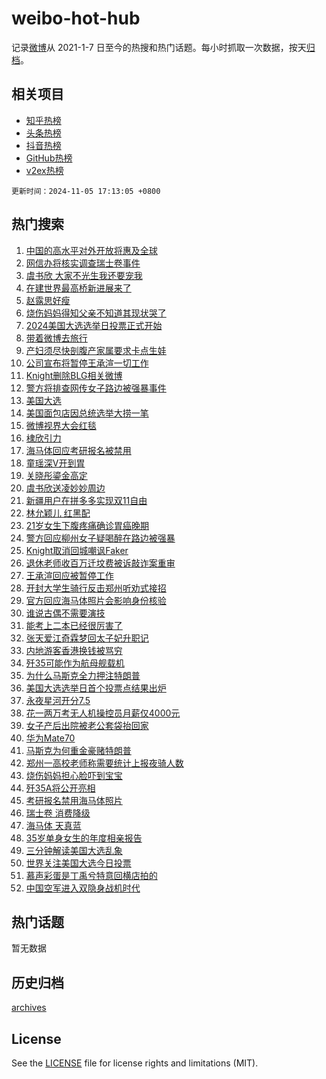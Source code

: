 # weibo-hot-hub

记录[微博](https://www.weibo.com)从 2021-1-7 日至今的热搜和热门话题。每小时抓取一次数据，按天[归档](archives)。

## 相关项目

- [知乎热榜](https://github.com/lonnyzhang423/zhihu-hot-hub)
- [头条热榜](https://github.com/lonnyzhang423/toutiao-hot-hub)
- [抖音热榜](https://github.com/lonnyzhang423/douyin-hot-hub)
- [GitHub热榜](https://github.com/lonnyzhang423/github-hot-hub)
- [v2ex热榜](https://github.com/lonnyzhang423/v2ex-hot-hub)


`更新时间：2024-11-05 17:13:05 +0800`

## 热门搜索

1. [中国的高水平对外开放将惠及全球](https://m.weibo.cn/search?containerid=100103type%3D1%26t%3D10%26q%3D%23%E4%B8%AD%E5%9B%BD%E7%9A%84%E9%AB%98%E6%B0%B4%E5%B9%B3%E5%AF%B9%E5%A4%96%E5%BC%80%E6%94%BE%E5%B0%86%E6%83%A0%E5%8F%8A%E5%85%A8%E7%90%83%23&stream_entry_id=51&isnewpage=1&extparam=seat%3D1%26dgr%3D0%26cate%3D10103%26q%3D%2523%25E4%25B8%25AD%25E5%259B%25BD%25E7%259A%2584%25E9%25AB%2598%25E6%25B0%25B4%25E5%25B9%25B3%25E5%25AF%25B9%25E5%25A4%2596%25E5%25BC%2580%25E6%2594%25BE%25E5%25B0%2586%25E6%2583%25A0%25E5%258F%258A%25E5%2585%25A8%25E7%2590%2583%2523%26filter_type%3Drealtimehot%26stream_entry_id%3D51%26c_type%3D51%26pos%3D0%26display_time%3D1730797984%26pre_seqid%3D17307979845620057656)
1. [网信办将核实调查瑞士卷事件](https://m.weibo.cn/search?containerid=100103type%3D1%26t%3D10%26q%3D%23%E7%BD%91%E4%BF%A1%E5%8A%9E%E5%B0%86%E6%A0%B8%E5%AE%9E%E8%B0%83%E6%9F%A5%E7%91%9E%E5%A3%AB%E5%8D%B7%E4%BA%8B%E4%BB%B6%23&stream_entry_id=31&isnewpage=1&extparam=seat%3D1%26dgr%3D0%26filter_type%3Drealtimehot%26c_type%3D31%26q%3D%2523%25E7%25BD%2591%25E4%25BF%25A1%25E5%258A%259E%25E5%25B0%2586%25E6%25A0%25B8%25E5%25AE%259E%25E8%25B0%2583%25E6%259F%25A5%25E7%2591%259E%25E5%25A3%25AB%25E5%258D%25B7%25E4%25BA%258B%25E4%25BB%25B6%2523%26cate%3D5001%26lcate%3D5001%26band_rank%3D1%26stream_entry_id%3D31%26flag%3D1%26realpos%3D1%26pos%3D0%26display_time%3D1730797984%26pre_seqid%3D17307979845620057656)
1. [虞书欣 大家不光生我还要宠我](https://m.weibo.cn/search?containerid=100103type%3D1%26t%3D10%26q%3D%E8%99%9E%E4%B9%A6%E6%AC%A3+%E5%A4%A7%E5%AE%B6%E4%B8%8D%E5%85%89%E7%94%9F%E6%88%91%E8%BF%98%E8%A6%81%E5%AE%A0%E6%88%91&stream_entry_id=31&isnewpage=1&extparam=seat%3D1%26dgr%3D0%26filter_type%3Drealtimehot%26c_type%3D31%26q%3D%25E8%2599%259E%25E4%25B9%25A6%25E6%25AC%25A3%2520%25E5%25A4%25A7%25E5%25AE%25B6%25E4%25B8%258D%25E5%2585%2589%25E7%2594%259F%25E6%2588%2591%25E8%25BF%2598%25E8%25A6%2581%25E5%25AE%25A0%25E6%2588%2591%26cate%3D5001%26lcate%3D5001%26band_rank%3D2%26stream_entry_id%3D31%26flag%3D1%26realpos%3D2%26pos%3D1%26display_time%3D1730797984%26pre_seqid%3D17307979845620057656)
1. [在建世界最高桥新进展来了](https://m.weibo.cn/search?containerid=100103type%3D1%26t%3D10%26q%3D%23%E5%9C%A8%E5%BB%BA%E4%B8%96%E7%95%8C%E6%9C%80%E9%AB%98%E6%A1%A5%E6%96%B0%E8%BF%9B%E5%B1%95%E6%9D%A5%E4%BA%86%23&stream_entry_id=31&isnewpage=1&extparam=seat%3D1%26dgr%3D0%26filter_type%3Drealtimehot%26c_type%3D31%26q%3D%2523%25E5%259C%25A8%25E5%25BB%25BA%25E4%25B8%2596%25E7%2595%258C%25E6%259C%2580%25E9%25AB%2598%25E6%25A1%25A5%25E6%2596%25B0%25E8%25BF%259B%25E5%25B1%2595%25E6%259D%25A5%25E4%25BA%2586%2523%26cate%3D5001%26lcate%3D5001%26band_rank%3D3%26stream_entry_id%3D31%26flag%3D1%26realpos%3D3%26pos%3D2%26display_time%3D1730797984%26pre_seqid%3D17307979845620057656)
1. [赵露思好瘦](https://m.weibo.cn/search?containerid=100103type%3D1%26t%3D10%26q%3D%E8%B5%B5%E9%9C%B2%E6%80%9D%E5%A5%BD%E7%98%A6&stream_entry_id=31&isnewpage=1&extparam=seat%3D1%26dgr%3D0%26filter_type%3Drealtimehot%26c_type%3D31%26q%3D%25E8%25B5%25B5%25E9%259C%25B2%25E6%2580%259D%25E5%25A5%25BD%25E7%2598%25A6%26cate%3D5001%26lcate%3D5001%26band_rank%3D4%26stream_entry_id%3D31%26flag%3D1%26realpos%3D4%26pos%3D3%26display_time%3D1730797984%26pre_seqid%3D17307979845620057656)
1. [烧伤妈妈得知父亲不知道其现状哭了](https://m.weibo.cn/search?containerid=100103type%3D1%26t%3D10%26q%3D%23%E7%83%A7%E4%BC%A4%E5%A6%88%E5%A6%88%E5%BE%97%E7%9F%A5%E7%88%B6%E4%BA%B2%E4%B8%8D%E7%9F%A5%E9%81%93%E5%85%B6%E7%8E%B0%E7%8A%B6%E5%93%AD%E4%BA%86%23&stream_entry_id=31&isnewpage=1&extparam=seat%3D1%26dgr%3D0%26filter_type%3Drealtimehot%26c_type%3D31%26q%3D%2523%25E7%2583%25A7%25E4%25BC%25A4%25E5%25A6%2588%25E5%25A6%2588%25E5%25BE%2597%25E7%259F%25A5%25E7%2588%25B6%25E4%25BA%25B2%25E4%25B8%258D%25E7%259F%25A5%25E9%2581%2593%25E5%2585%25B6%25E7%258E%25B0%25E7%258A%25B6%25E5%2593%25AD%25E4%25BA%2586%2523%26cate%3D5001%26lcate%3D5001%26band_rank%3D5%26stream_entry_id%3D31%26flag%3D1%26realpos%3D5%26pos%3D4%26display_time%3D1730797984%26pre_seqid%3D17307979845620057656)
1. [2024美国大选选举日投票正式开始](https://m.weibo.cn/search?containerid=100103type%3D1%26t%3D10%26q%3D%232024%E7%BE%8E%E5%9B%BD%E5%A4%A7%E9%80%89%E9%80%89%E4%B8%BE%E6%97%A5%E6%8A%95%E7%A5%A8%E6%AD%A3%E5%BC%8F%E5%BC%80%E5%A7%8B%23&stream_entry_id=31&isnewpage=1&extparam=seat%3D1%26dgr%3D0%26filter_type%3Drealtimehot%26c_type%3D31%26q%3D%25232024%25E7%25BE%258E%25E5%259B%25BD%25E5%25A4%25A7%25E9%2580%2589%25E9%2580%2589%25E4%25B8%25BE%25E6%2597%25A5%25E6%258A%2595%25E7%25A5%25A8%25E6%25AD%25A3%25E5%25BC%258F%25E5%25BC%2580%25E5%25A7%258B%2523%26cate%3D5001%26lcate%3D5001%26band_rank%3D6%26stream_entry_id%3D31%26flag%3D2%26realpos%3D6%26pos%3D5%26display_time%3D1730797984%26pre_seqid%3D17307979845620057656)
1. [带着微博去旅行](https://m.weibo.cn/search?containerid=100103type%3D1%26t%3D10%26q%3D%23%E5%B8%A6%E7%9D%80%E5%BE%AE%E5%8D%9A%E5%8E%BB%E6%97%85%E8%A1%8C%23&stream_entry_id=31&isnewpage=1&extparam=seat%3D1%26is_ad_pos%3D1%26adid%3D263038%26filter_type%3Drealtimehot%26c_type%3D31%26q%3D%2523%25E5%25B8%25A6%25E7%259D%2580%25E5%25BE%25AE%25E5%258D%259A%25E5%258E%25BB%25E6%2597%2585%25E8%25A1%258C%2523%26cate%3D5001%26lcate%3D5001%26topic_ad%3D1%26stream_entry_id%3D31%26band_rank%3D7%26dgr%3D0%26pos%3D6%26display_time%3D1730797984%26pre_seqid%3D17307979845620057656)
1. [产妇须尽快剖腹产家属要求卡点生娃](https://m.weibo.cn/search?containerid=100103type%3D1%26t%3D10%26q%3D%23%E4%BA%A7%E5%A6%87%E9%A1%BB%E5%B0%BD%E5%BF%AB%E5%89%96%E8%85%B9%E4%BA%A7%E5%AE%B6%E5%B1%9E%E8%A6%81%E6%B1%82%E5%8D%A1%E7%82%B9%E7%94%9F%E5%A8%83%23&stream_entry_id=31&isnewpage=1&extparam=seat%3D1%26dgr%3D0%26filter_type%3Drealtimehot%26c_type%3D31%26q%3D%2523%25E4%25BA%25A7%25E5%25A6%2587%25E9%25A1%25BB%25E5%25B0%25BD%25E5%25BF%25AB%25E5%2589%2596%25E8%2585%25B9%25E4%25BA%25A7%25E5%25AE%25B6%25E5%25B1%259E%25E8%25A6%2581%25E6%25B1%2582%25E5%258D%25A1%25E7%2582%25B9%25E7%2594%259F%25E5%25A8%2583%2523%26cate%3D5001%26lcate%3D5001%26band_rank%3D7%26stream_entry_id%3D31%26flag%3D1%26realpos%3D7%26pos%3D7%26display_time%3D1730797984%26pre_seqid%3D17307979845620057656)
1. [公司宣布将暂停王承渲一切工作](https://m.weibo.cn/search?containerid=100103type%3D1%26t%3D10%26q%3D%23%E5%85%AC%E5%8F%B8%E5%AE%A3%E5%B8%83%E5%B0%86%E6%9A%82%E5%81%9C%E7%8E%8B%E6%89%BF%E6%B8%B2%E4%B8%80%E5%88%87%E5%B7%A5%E4%BD%9C%23&stream_entry_id=31&isnewpage=1&extparam=seat%3D1%26dgr%3D0%26filter_type%3Drealtimehot%26c_type%3D31%26q%3D%2523%25E5%2585%25AC%25E5%258F%25B8%25E5%25AE%25A3%25E5%25B8%2583%25E5%25B0%2586%25E6%259A%2582%25E5%2581%259C%25E7%258E%258B%25E6%2589%25BF%25E6%25B8%25B2%25E4%25B8%2580%25E5%2588%2587%25E5%25B7%25A5%25E4%25BD%259C%2523%26cate%3D5001%26lcate%3D5001%26band_rank%3D8%26stream_entry_id%3D31%26flag%3D2%26realpos%3D8%26pos%3D8%26display_time%3D1730797984%26pre_seqid%3D17307979845620057656)
1. [Knight删除BLG相关微博](https://m.weibo.cn/search?containerid=100103type%3D1%26t%3D10%26q%3D%23Knight%E5%88%A0%E9%99%A4BLG%E7%9B%B8%E5%85%B3%E5%BE%AE%E5%8D%9A%23&stream_entry_id=31&isnewpage=1&extparam=seat%3D1%26dgr%3D0%26filter_type%3Drealtimehot%26c_type%3D31%26q%3D%2523Knight%25E5%2588%25A0%25E9%2599%25A4BLG%25E7%259B%25B8%25E5%2585%25B3%25E5%25BE%25AE%25E5%258D%259A%2523%26cate%3D5001%26lcate%3D5001%26band_rank%3D9%26stream_entry_id%3D31%26flag%3D1%26realpos%3D9%26pos%3D9%26display_time%3D1730797984%26pre_seqid%3D17307979845620057656)
1. [警方将排查网传女子路边被强暴事件](https://m.weibo.cn/search?containerid=100103type%3D1%26t%3D10%26q%3D%23%E8%AD%A6%E6%96%B9%E5%B0%86%E6%8E%92%E6%9F%A5%E7%BD%91%E4%BC%A0%E5%A5%B3%E5%AD%90%E8%B7%AF%E8%BE%B9%E8%A2%AB%E5%BC%BA%E6%9A%B4%E4%BA%8B%E4%BB%B6%23&stream_entry_id=31&isnewpage=1&extparam=seat%3D1%26dgr%3D0%26filter_type%3Drealtimehot%26c_type%3D31%26q%3D%2523%25E8%25AD%25A6%25E6%2596%25B9%25E5%25B0%2586%25E6%258E%2592%25E6%259F%25A5%25E7%25BD%2591%25E4%25BC%25A0%25E5%25A5%25B3%25E5%25AD%2590%25E8%25B7%25AF%25E8%25BE%25B9%25E8%25A2%25AB%25E5%25BC%25BA%25E6%259A%25B4%25E4%25BA%258B%25E4%25BB%25B6%2523%26cate%3D5001%26lcate%3D5001%26band_rank%3D10%26stream_entry_id%3D31%26flag%3D1%26realpos%3D10%26pos%3D10%26display_time%3D1730797984%26pre_seqid%3D17307979845620057656)
1. [美国大选](https://m.weibo.cn/search?containerid=100103type%3D1%26t%3D10%26q%3D%E7%BE%8E%E5%9B%BD%E5%A4%A7%E9%80%89&stream_entry_id=31&isnewpage=1&extparam=seat%3D1%26dgr%3D0%26filter_type%3Drealtimehot%26c_type%3D31%26q%3D%25E7%25BE%258E%25E5%259B%25BD%25E5%25A4%25A7%25E9%2580%2589%26cate%3D5001%26lcate%3D5001%26band_rank%3D11%26stream_entry_id%3D31%26flag%3D1%26realpos%3D11%26pos%3D11%26display_time%3D1730797984%26pre_seqid%3D17307979845620057656)
1. [美国面包店因总统选举大捞一笔](https://m.weibo.cn/search?containerid=100103type%3D1%26t%3D10%26q%3D%23%E7%BE%8E%E5%9B%BD%E9%9D%A2%E5%8C%85%E5%BA%97%E5%9B%A0%E6%80%BB%E7%BB%9F%E9%80%89%E4%B8%BE%E5%A4%A7%E6%8D%9E%E4%B8%80%E7%AC%94%23&stream_entry_id=31&isnewpage=1&extparam=seat%3D1%26dgr%3D0%26filter_type%3Drealtimehot%26c_type%3D31%26q%3D%2523%25E7%25BE%258E%25E5%259B%25BD%25E9%259D%25A2%25E5%258C%2585%25E5%25BA%2597%25E5%259B%25A0%25E6%2580%25BB%25E7%25BB%259F%25E9%2580%2589%25E4%25B8%25BE%25E5%25A4%25A7%25E6%258D%259E%25E4%25B8%2580%25E7%25AC%2594%2523%26cate%3D5001%26lcate%3D5001%26band_rank%3D12%26stream_entry_id%3D31%26flag%3D0%26realpos%3D12%26pos%3D12%26display_time%3D1730797984%26pre_seqid%3D17307979845620057656)
1. [微博视界大会红毯](https://m.weibo.cn/search?containerid=100103type%3D1%26t%3D10%26q%3D%E5%BE%AE%E5%8D%9A%E8%A7%86%E7%95%8C%E5%A4%A7%E4%BC%9A%E7%BA%A2%E6%AF%AF&stream_entry_id=31&isnewpage=1&extparam=seat%3D1%26dgr%3D0%26filter_type%3Drealtimehot%26c_type%3D31%26q%3D%25E5%25BE%25AE%25E5%258D%259A%25E8%25A7%2586%25E7%2595%258C%25E5%25A4%25A7%25E4%25BC%259A%25E7%25BA%25A2%25E6%25AF%25AF%26cate%3D5001%26lcate%3D5001%26band_rank%3D13%26stream_entry_id%3D31%26flag%3D0%26realpos%3D13%26pos%3D13%26display_time%3D1730797984%26pre_seqid%3D17307979845620057656)
1. [棣欣引力](https://m.weibo.cn/search?containerid=100103type%3D1%26t%3D10%26q%3D%E6%A3%A3%E6%AC%A3%E5%BC%95%E5%8A%9B&stream_entry_id=31&isnewpage=1&extparam=seat%3D1%26dgr%3D0%26filter_type%3Drealtimehot%26c_type%3D31%26q%3D%25E6%25A3%25A3%25E6%25AC%25A3%25E5%25BC%2595%25E5%258A%259B%26cate%3D5001%26lcate%3D5001%26band_rank%3D14%26stream_entry_id%3D31%26flag%3D1%26realpos%3D14%26pos%3D14%26display_time%3D1730797984%26pre_seqid%3D17307979845620057656)
1. [海马体回应考研报名被禁用](https://m.weibo.cn/search?containerid=100103type%3D1%26t%3D10%26q%3D%23%E6%B5%B7%E9%A9%AC%E4%BD%93%E5%9B%9E%E5%BA%94%E8%80%83%E7%A0%94%E6%8A%A5%E5%90%8D%E8%A2%AB%E7%A6%81%E7%94%A8%23&stream_entry_id=31&isnewpage=1&extparam=seat%3D1%26dgr%3D0%26filter_type%3Drealtimehot%26c_type%3D31%26q%3D%2523%25E6%25B5%25B7%25E9%25A9%25AC%25E4%25BD%2593%25E5%259B%259E%25E5%25BA%2594%25E8%2580%2583%25E7%25A0%2594%25E6%258A%25A5%25E5%2590%258D%25E8%25A2%25AB%25E7%25A6%2581%25E7%2594%25A8%2523%26cate%3D5001%26lcate%3D5001%26band_rank%3D15%26stream_entry_id%3D31%26flag%3D0%26realpos%3D15%26pos%3D15%26display_time%3D1730797984%26pre_seqid%3D17307979845620057656)
1. [童瑶深V开到胃](https://m.weibo.cn/search?containerid=100103type%3D1%26t%3D10%26q%3D%E7%AB%A5%E7%91%B6%E6%B7%B1V%E5%BC%80%E5%88%B0%E8%83%83&stream_entry_id=31&isnewpage=1&extparam=seat%3D1%26dgr%3D0%26filter_type%3Drealtimehot%26c_type%3D31%26q%3D%25E7%25AB%25A5%25E7%2591%25B6%25E6%25B7%25B1V%25E5%25BC%2580%25E5%2588%25B0%25E8%2583%2583%26cate%3D5001%26lcate%3D5001%26band_rank%3D16%26stream_entry_id%3D31%26flag%3D1%26realpos%3D16%26pos%3D16%26display_time%3D1730797984%26pre_seqid%3D17307979845620057656)
1. [关晓彤鎏金高定](https://m.weibo.cn/search?containerid=100103type%3D1%26t%3D10%26q%3D%E5%85%B3%E6%99%93%E5%BD%A4%E9%8E%8F%E9%87%91%E9%AB%98%E5%AE%9A&stream_entry_id=31&isnewpage=1&extparam=seat%3D1%26dgr%3D0%26filter_type%3Drealtimehot%26c_type%3D31%26q%3D%25E5%2585%25B3%25E6%2599%2593%25E5%25BD%25A4%25E9%258E%258F%25E9%2587%2591%25E9%25AB%2598%25E5%25AE%259A%26cate%3D5001%26lcate%3D5001%26band_rank%3D17%26stream_entry_id%3D31%26flag%3D1%26realpos%3D17%26pos%3D17%26display_time%3D1730797984%26pre_seqid%3D17307979845620057656)
1. [虞书欣送凌妙妙周边](https://m.weibo.cn/search?containerid=100103type%3D1%26t%3D10%26q%3D%23%E8%99%9E%E4%B9%A6%E6%AC%A3%E9%80%81%E5%87%8C%E5%A6%99%E5%A6%99%E5%91%A8%E8%BE%B9%23&stream_entry_id=31&isnewpage=1&extparam=seat%3D1%26dgr%3D0%26filter_type%3Drealtimehot%26c_type%3D31%26q%3D%2523%25E8%2599%259E%25E4%25B9%25A6%25E6%25AC%25A3%25E9%2580%2581%25E5%2587%258C%25E5%25A6%2599%25E5%25A6%2599%25E5%2591%25A8%25E8%25BE%25B9%2523%26cate%3D5001%26lcate%3D5001%26band_rank%3D18%26stream_entry_id%3D31%26flag%3D1%26realpos%3D18%26pos%3D18%26display_time%3D1730797984%26pre_seqid%3D17307979845620057656)
1. [新疆用户在拼多多实现双11自由](https://m.weibo.cn/search?containerid=100103type%3D1%26t%3D10%26q%3D%23%E6%96%B0%E7%96%86%E7%94%A8%E6%88%B7%E5%9C%A8%E6%8B%BC%E5%A4%9A%E5%A4%9A%E5%AE%9E%E7%8E%B0%E5%8F%8C11%E8%87%AA%E7%94%B1%23&stream_entry_id=31&isnewpage=1&extparam=seat%3D1%26dgr%3D0%26adid%3D262549%26filter_type%3Drealtimehot%26realpos%3D19%26q%3D%2523%25E6%2596%25B0%25E7%2596%2586%25E7%2594%25A8%25E6%2588%25B7%25E5%259C%25A8%25E6%258B%25BC%25E5%25A4%259A%25E5%25A4%259A%25E5%25AE%259E%25E7%258E%25B0%25E5%258F%258C11%25E8%2587%25AA%25E7%2594%25B1%2523%26cate%3D5001%26lcate%3D5001%26band_rank%3D19%26stream_entry_id%3D31%26flag%3D0%26c_type%3D31%26pos%3D19%26display_time%3D1730797984%26pre_seqid%3D17307979845620057656)
1. [林允颖儿 红黑配](https://m.weibo.cn/search?containerid=100103type%3D1%26t%3D10%26q%3D%E6%9E%97%E5%85%81%E9%A2%96%E5%84%BF+%E7%BA%A2%E9%BB%91%E9%85%8D&stream_entry_id=31&isnewpage=1&extparam=seat%3D1%26dgr%3D0%26filter_type%3Drealtimehot%26c_type%3D31%26q%3D%25E6%259E%2597%25E5%2585%2581%25E9%25A2%2596%25E5%2584%25BF%2520%25E7%25BA%25A2%25E9%25BB%2591%25E9%2585%258D%26cate%3D5001%26lcate%3D5001%26band_rank%3D20%26stream_entry_id%3D31%26flag%3D1%26realpos%3D20%26pos%3D20%26display_time%3D1730797984%26pre_seqid%3D17307979845620057656)
1. [21岁女生下腹疼痛确诊胃癌晚期](https://m.weibo.cn/search?containerid=100103type%3D1%26t%3D10%26q%3D%2321%E5%B2%81%E5%A5%B3%E7%94%9F%E4%B8%8B%E8%85%B9%E7%96%BC%E7%97%9B%E7%A1%AE%E8%AF%8A%E8%83%83%E7%99%8C%E6%99%9A%E6%9C%9F%23&stream_entry_id=31&isnewpage=1&extparam=seat%3D1%26dgr%3D0%26filter_type%3Drealtimehot%26c_type%3D31%26q%3D%252321%25E5%25B2%2581%25E5%25A5%25B3%25E7%2594%259F%25E4%25B8%258B%25E8%2585%25B9%25E7%2596%25BC%25E7%2597%259B%25E7%25A1%25AE%25E8%25AF%258A%25E8%2583%2583%25E7%2599%258C%25E6%2599%259A%25E6%259C%259F%2523%26cate%3D5001%26lcate%3D5001%26band_rank%3D21%26stream_entry_id%3D31%26flag%3D1%26realpos%3D21%26pos%3D21%26display_time%3D1730797984%26pre_seqid%3D17307979845620057656)
1. [警方回应柳州女子疑喝醉在路边被强暴](https://m.weibo.cn/search?containerid=100103type%3D1%26t%3D10%26q%3D%23%E8%AD%A6%E6%96%B9%E5%9B%9E%E5%BA%94%E6%9F%B3%E5%B7%9E%E5%A5%B3%E5%AD%90%E7%96%91%E5%96%9D%E9%86%89%E5%9C%A8%E8%B7%AF%E8%BE%B9%E8%A2%AB%E5%BC%BA%E6%9A%B4%23&stream_entry_id=31&isnewpage=1&extparam=seat%3D1%26dgr%3D0%26filter_type%3Drealtimehot%26c_type%3D31%26q%3D%2523%25E8%25AD%25A6%25E6%2596%25B9%25E5%259B%259E%25E5%25BA%2594%25E6%259F%25B3%25E5%25B7%259E%25E5%25A5%25B3%25E5%25AD%2590%25E7%2596%2591%25E5%2596%259D%25E9%2586%2589%25E5%259C%25A8%25E8%25B7%25AF%25E8%25BE%25B9%25E8%25A2%25AB%25E5%25BC%25BA%25E6%259A%25B4%2523%26cate%3D5001%26lcate%3D5001%26band_rank%3D22%26stream_entry_id%3D31%26flag%3D0%26realpos%3D22%26pos%3D22%26display_time%3D1730797984%26pre_seqid%3D17307979845620057656)
1. [Knight取消回城嘲讽Faker](https://m.weibo.cn/search?containerid=100103type%3D1%26t%3D10%26q%3D%23Knight%E5%8F%96%E6%B6%88%E5%9B%9E%E5%9F%8E%E5%98%B2%E8%AE%BDFaker%23&stream_entry_id=31&isnewpage=1&extparam=seat%3D1%26dgr%3D0%26filter_type%3Drealtimehot%26c_type%3D31%26q%3D%2523Knight%25E5%258F%2596%25E6%25B6%2588%25E5%259B%259E%25E5%259F%258E%25E5%2598%25B2%25E8%25AE%25BDFaker%2523%26cate%3D5001%26lcate%3D5001%26band_rank%3D23%26stream_entry_id%3D31%26flag%3D1%26realpos%3D23%26pos%3D23%26display_time%3D1730797984%26pre_seqid%3D17307979845620057656)
1. [退休老师收百万迁坟费被诉敲诈案重审](https://m.weibo.cn/search?containerid=100103type%3D1%26t%3D10%26q%3D%23%E9%80%80%E4%BC%91%E8%80%81%E5%B8%88%E6%94%B6%E7%99%BE%E4%B8%87%E8%BF%81%E5%9D%9F%E8%B4%B9%E8%A2%AB%E8%AF%89%E6%95%B2%E8%AF%88%E6%A1%88%E9%87%8D%E5%AE%A1%23&stream_entry_id=31&isnewpage=1&extparam=seat%3D1%26dgr%3D0%26filter_type%3Drealtimehot%26c_type%3D31%26q%3D%2523%25E9%2580%2580%25E4%25BC%2591%25E8%2580%2581%25E5%25B8%2588%25E6%2594%25B6%25E7%2599%25BE%25E4%25B8%2587%25E8%25BF%2581%25E5%259D%259F%25E8%25B4%25B9%25E8%25A2%25AB%25E8%25AF%2589%25E6%2595%25B2%25E8%25AF%2588%25E6%25A1%2588%25E9%2587%258D%25E5%25AE%25A1%2523%26cate%3D5001%26lcate%3D5001%26band_rank%3D24%26stream_entry_id%3D31%26flag%3D1%26realpos%3D24%26pos%3D24%26display_time%3D1730797984%26pre_seqid%3D17307979845620057656)
1. [王承渲回应被暂停工作](https://m.weibo.cn/search?containerid=100103type%3D1%26t%3D10%26q%3D%23%E7%8E%8B%E6%89%BF%E6%B8%B2%E5%9B%9E%E5%BA%94%E8%A2%AB%E6%9A%82%E5%81%9C%E5%B7%A5%E4%BD%9C%23&stream_entry_id=31&isnewpage=1&extparam=seat%3D1%26dgr%3D0%26filter_type%3Drealtimehot%26c_type%3D31%26q%3D%2523%25E7%258E%258B%25E6%2589%25BF%25E6%25B8%25B2%25E5%259B%259E%25E5%25BA%2594%25E8%25A2%25AB%25E6%259A%2582%25E5%2581%259C%25E5%25B7%25A5%25E4%25BD%259C%2523%26cate%3D5001%26lcate%3D5001%26band_rank%3D25%26stream_entry_id%3D31%26flag%3D1%26realpos%3D25%26pos%3D25%26display_time%3D1730797984%26pre_seqid%3D17307979845620057656)
1. [开封大学生骑行反击郑州听劝式接招](https://m.weibo.cn/search?containerid=100103type%3D1%26t%3D10%26q%3D%23%E5%BC%80%E5%B0%81%E5%A4%A7%E5%AD%A6%E7%94%9F%E9%AA%91%E8%A1%8C%E5%8F%8D%E5%87%BB%E9%83%91%E5%B7%9E%E5%90%AC%E5%8A%9D%E5%BC%8F%E6%8E%A5%E6%8B%9B%23&stream_entry_id=31&isnewpage=1&extparam=seat%3D1%26dgr%3D0%26filter_type%3Drealtimehot%26c_type%3D31%26q%3D%2523%25E5%25BC%2580%25E5%25B0%2581%25E5%25A4%25A7%25E5%25AD%25A6%25E7%2594%259F%25E9%25AA%2591%25E8%25A1%258C%25E5%258F%258D%25E5%2587%25BB%25E9%2583%2591%25E5%25B7%259E%25E5%2590%25AC%25E5%258A%259D%25E5%25BC%258F%25E6%258E%25A5%25E6%258B%259B%2523%26cate%3D5001%26lcate%3D5001%26band_rank%3D26%26stream_entry_id%3D31%26flag%3D1%26realpos%3D26%26pos%3D26%26display_time%3D1730797984%26pre_seqid%3D17307979845620057656)
1. [官方回应海马体照片会影响身份核验](https://m.weibo.cn/search?containerid=100103type%3D1%26t%3D10%26q%3D%23%E5%AE%98%E6%96%B9%E5%9B%9E%E5%BA%94%E6%B5%B7%E9%A9%AC%E4%BD%93%E7%85%A7%E7%89%87%E4%BC%9A%E5%BD%B1%E5%93%8D%E8%BA%AB%E4%BB%BD%E6%A0%B8%E9%AA%8C%23&stream_entry_id=31&isnewpage=1&extparam=seat%3D1%26dgr%3D0%26filter_type%3Drealtimehot%26c_type%3D31%26q%3D%2523%25E5%25AE%2598%25E6%2596%25B9%25E5%259B%259E%25E5%25BA%2594%25E6%25B5%25B7%25E9%25A9%25AC%25E4%25BD%2593%25E7%2585%25A7%25E7%2589%2587%25E4%25BC%259A%25E5%25BD%25B1%25E5%2593%258D%25E8%25BA%25AB%25E4%25BB%25BD%25E6%25A0%25B8%25E9%25AA%258C%2523%26cate%3D5001%26lcate%3D5001%26band_rank%3D27%26stream_entry_id%3D31%26flag%3D0%26realpos%3D27%26pos%3D27%26display_time%3D1730797984%26pre_seqid%3D17307979845620057656)
1. [谁说古偶不需要演技](https://m.weibo.cn/search?containerid=100103type%3D1%26t%3D10%26q%3D%E8%B0%81%E8%AF%B4%E5%8F%A4%E5%81%B6%E4%B8%8D%E9%9C%80%E8%A6%81%E6%BC%94%E6%8A%80&stream_entry_id=31&isnewpage=1&extparam=seat%3D1%26dgr%3D0%26filter_type%3Drealtimehot%26c_type%3D31%26q%3D%25E8%25B0%2581%25E8%25AF%25B4%25E5%258F%25A4%25E5%2581%25B6%25E4%25B8%258D%25E9%259C%2580%25E8%25A6%2581%25E6%25BC%2594%25E6%258A%2580%26cate%3D5001%26lcate%3D5001%26band_rank%3D28%26stream_entry_id%3D31%26flag%3D0%26realpos%3D28%26pos%3D28%26display_time%3D1730797984%26pre_seqid%3D17307979845620057656)
1. [能考上二本已经很厉害了](https://m.weibo.cn/search?containerid=100103type%3D1%26t%3D10%26q%3D%23%E8%83%BD%E8%80%83%E4%B8%8A%E4%BA%8C%E6%9C%AC%E5%B7%B2%E7%BB%8F%E5%BE%88%E5%8E%89%E5%AE%B3%E4%BA%86%23&stream_entry_id=31&isnewpage=1&extparam=seat%3D1%26dgr%3D0%26filter_type%3Drealtimehot%26c_type%3D31%26q%3D%2523%25E8%2583%25BD%25E8%2580%2583%25E4%25B8%258A%25E4%25BA%258C%25E6%259C%25AC%25E5%25B7%25B2%25E7%25BB%258F%25E5%25BE%2588%25E5%258E%2589%25E5%25AE%25B3%25E4%25BA%2586%2523%26cate%3D5001%26lcate%3D5001%26band_rank%3D29%26stream_entry_id%3D31%26flag%3D0%26realpos%3D29%26pos%3D29%26display_time%3D1730797984%26pre_seqid%3D17307979845620057656)
1. [张天爱江奇霖梦回太子妃升职记](https://m.weibo.cn/search?containerid=100103type%3D1%26t%3D10%26q%3D%23%E5%BC%A0%E5%A4%A9%E7%88%B1%E6%B1%9F%E5%A5%87%E9%9C%96%E6%A2%A6%E5%9B%9E%E5%A4%AA%E5%AD%90%E5%A6%83%E5%8D%87%E8%81%8C%E8%AE%B0%23&stream_entry_id=31&isnewpage=1&extparam=seat%3D1%26dgr%3D0%26filter_type%3Drealtimehot%26c_type%3D31%26q%3D%2523%25E5%25BC%25A0%25E5%25A4%25A9%25E7%2588%25B1%25E6%25B1%259F%25E5%25A5%2587%25E9%259C%2596%25E6%25A2%25A6%25E5%259B%259E%25E5%25A4%25AA%25E5%25AD%2590%25E5%25A6%2583%25E5%258D%2587%25E8%2581%258C%25E8%25AE%25B0%2523%26cate%3D5001%26lcate%3D5001%26band_rank%3D30%26stream_entry_id%3D31%26flag%3D1%26realpos%3D30%26pos%3D30%26display_time%3D1730797984%26pre_seqid%3D17307979845620057656)
1. [内地游客香港换钱被骂穷](https://m.weibo.cn/search?containerid=100103type%3D1%26t%3D10%26q%3D%23%E5%86%85%E5%9C%B0%E6%B8%B8%E5%AE%A2%E9%A6%99%E6%B8%AF%E6%8D%A2%E9%92%B1%E8%A2%AB%E9%AA%82%E7%A9%B7%23&stream_entry_id=31&isnewpage=1&extparam=seat%3D1%26dgr%3D0%26filter_type%3Drealtimehot%26c_type%3D31%26q%3D%2523%25E5%2586%2585%25E5%259C%25B0%25E6%25B8%25B8%25E5%25AE%25A2%25E9%25A6%2599%25E6%25B8%25AF%25E6%258D%25A2%25E9%2592%25B1%25E8%25A2%25AB%25E9%25AA%2582%25E7%25A9%25B7%2523%26cate%3D5001%26lcate%3D5001%26band_rank%3D31%26stream_entry_id%3D31%26flag%3D0%26realpos%3D31%26pos%3D31%26display_time%3D1730797984%26pre_seqid%3D17307979845620057656)
1. [歼35可能作为航母舰载机](https://m.weibo.cn/search?containerid=100103type%3D1%26t%3D10%26q%3D%23%E6%AD%BC35%E5%8F%AF%E8%83%BD%E4%BD%9C%E4%B8%BA%E8%88%AA%E6%AF%8D%E8%88%B0%E8%BD%BD%E6%9C%BA%23&stream_entry_id=31&isnewpage=1&extparam=seat%3D1%26dgr%3D0%26filter_type%3Drealtimehot%26c_type%3D31%26q%3D%2523%25E6%25AD%25BC35%25E5%258F%25AF%25E8%2583%25BD%25E4%25BD%259C%25E4%25B8%25BA%25E8%2588%25AA%25E6%25AF%258D%25E8%2588%25B0%25E8%25BD%25BD%25E6%259C%25BA%2523%26cate%3D5001%26lcate%3D5001%26band_rank%3D32%26stream_entry_id%3D31%26flag%3D0%26realpos%3D32%26pos%3D32%26display_time%3D1730797984%26pre_seqid%3D17307979845620057656)
1. [为什么马斯克全力押注特朗普](https://m.weibo.cn/search?containerid=100103type%3D1%26t%3D10%26q%3D%23%E4%B8%BA%E4%BB%80%E4%B9%88%E9%A9%AC%E6%96%AF%E5%85%8B%E5%85%A8%E5%8A%9B%E6%8A%BC%E6%B3%A8%E7%89%B9%E6%9C%97%E6%99%AE%23&stream_entry_id=31&isnewpage=1&extparam=seat%3D1%26dgr%3D0%26filter_type%3Drealtimehot%26c_type%3D31%26q%3D%2523%25E4%25B8%25BA%25E4%25BB%2580%25E4%25B9%2588%25E9%25A9%25AC%25E6%2596%25AF%25E5%2585%258B%25E5%2585%25A8%25E5%258A%259B%25E6%258A%25BC%25E6%25B3%25A8%25E7%2589%25B9%25E6%259C%2597%25E6%2599%25AE%2523%26cate%3D5001%26lcate%3D5001%26band_rank%3D33%26stream_entry_id%3D31%26flag%3D0%26realpos%3D33%26pos%3D33%26display_time%3D1730797984%26pre_seqid%3D17307979845620057656)
1. [美国大选选举日首个投票点结果出炉](https://m.weibo.cn/search?containerid=100103type%3D1%26t%3D10%26q%3D%23%E7%BE%8E%E5%9B%BD%E5%A4%A7%E9%80%89%E9%80%89%E4%B8%BE%E6%97%A5%E9%A6%96%E4%B8%AA%E6%8A%95%E7%A5%A8%E7%82%B9%E7%BB%93%E6%9E%9C%E5%87%BA%E7%82%89%23&stream_entry_id=31&isnewpage=1&extparam=seat%3D1%26dgr%3D0%26filter_type%3Drealtimehot%26c_type%3D31%26q%3D%2523%25E7%25BE%258E%25E5%259B%25BD%25E5%25A4%25A7%25E9%2580%2589%25E9%2580%2589%25E4%25B8%25BE%25E6%2597%25A5%25E9%25A6%2596%25E4%25B8%25AA%25E6%258A%2595%25E7%25A5%25A8%25E7%2582%25B9%25E7%25BB%2593%25E6%259E%259C%25E5%2587%25BA%25E7%2582%2589%2523%26cate%3D5001%26lcate%3D5001%26band_rank%3D34%26stream_entry_id%3D31%26flag%3D0%26realpos%3D34%26pos%3D34%26display_time%3D1730797984%26pre_seqid%3D17307979845620057656)
1. [永夜星河开分7.5](https://m.weibo.cn/search?containerid=100103type%3D1%26t%3D10%26q%3D%E6%B0%B8%E5%A4%9C%E6%98%9F%E6%B2%B3%E5%BC%80%E5%88%867.5&stream_entry_id=31&isnewpage=1&extparam=seat%3D1%26dgr%3D0%26filter_type%3Drealtimehot%26c_type%3D31%26q%3D%25E6%25B0%25B8%25E5%25A4%259C%25E6%2598%259F%25E6%25B2%25B3%25E5%25BC%2580%25E5%2588%25867.5%26cate%3D5001%26lcate%3D5001%26band_rank%3D35%26stream_entry_id%3D31%26flag%3D0%26realpos%3D35%26pos%3D35%26display_time%3D1730797984%26pre_seqid%3D17307979845620057656)
1. [花一两万考无人机操控员月薪仅4000元](https://m.weibo.cn/search?containerid=100103type%3D1%26t%3D10%26q%3D%23%E8%8A%B1%E4%B8%80%E4%B8%A4%E4%B8%87%E8%80%83%E6%97%A0%E4%BA%BA%E6%9C%BA%E6%93%8D%E6%8E%A7%E5%91%98%E6%9C%88%E8%96%AA%E4%BB%854000%E5%85%83%23&stream_entry_id=31&isnewpage=1&extparam=seat%3D1%26dgr%3D0%26filter_type%3Drealtimehot%26c_type%3D31%26q%3D%2523%25E8%258A%25B1%25E4%25B8%2580%25E4%25B8%25A4%25E4%25B8%2587%25E8%2580%2583%25E6%2597%25A0%25E4%25BA%25BA%25E6%259C%25BA%25E6%2593%258D%25E6%258E%25A7%25E5%2591%2598%25E6%259C%2588%25E8%2596%25AA%25E4%25BB%25854000%25E5%2585%2583%2523%26cate%3D5001%26lcate%3D5001%26band_rank%3D36%26stream_entry_id%3D31%26flag%3D0%26realpos%3D36%26pos%3D36%26display_time%3D1730797984%26pre_seqid%3D17307979845620057656)
1. [女子产后出院被老公套袋抬回家](https://m.weibo.cn/search?containerid=100103type%3D1%26t%3D10%26q%3D%23%E5%A5%B3%E5%AD%90%E4%BA%A7%E5%90%8E%E5%87%BA%E9%99%A2%E8%A2%AB%E8%80%81%E5%85%AC%E5%A5%97%E8%A2%8B%E6%8A%AC%E5%9B%9E%E5%AE%B6%23&stream_entry_id=31&isnewpage=1&extparam=seat%3D1%26dgr%3D0%26filter_type%3Drealtimehot%26c_type%3D31%26q%3D%2523%25E5%25A5%25B3%25E5%25AD%2590%25E4%25BA%25A7%25E5%2590%258E%25E5%2587%25BA%25E9%2599%25A2%25E8%25A2%25AB%25E8%2580%2581%25E5%2585%25AC%25E5%25A5%2597%25E8%25A2%258B%25E6%258A%25AC%25E5%259B%259E%25E5%25AE%25B6%2523%26cate%3D5001%26lcate%3D5001%26band_rank%3D37%26stream_entry_id%3D31%26flag%3D1%26realpos%3D37%26pos%3D37%26display_time%3D1730797984%26pre_seqid%3D17307979845620057656)
1. [华为Mate70](https://m.weibo.cn/search?containerid=100103type%3D1%26t%3D10%26q%3D%E5%8D%8E%E4%B8%BAMate70&stream_entry_id=31&isnewpage=1&extparam=seat%3D1%26dgr%3D0%26filter_type%3Drealtimehot%26c_type%3D31%26q%3D%25E5%258D%258E%25E4%25B8%25BAMate70%26cate%3D5001%26lcate%3D5001%26band_rank%3D38%26stream_entry_id%3D31%26flag%3D0%26realpos%3D38%26pos%3D38%26display_time%3D1730797984%26pre_seqid%3D17307979845620057656)
1. [马斯克为何重金豪赌特朗普](https://m.weibo.cn/search?containerid=100103type%3D1%26t%3D10%26q%3D%23%E9%A9%AC%E6%96%AF%E5%85%8B%E4%B8%BA%E4%BD%95%E9%87%8D%E9%87%91%E8%B1%AA%E8%B5%8C%E7%89%B9%E6%9C%97%E6%99%AE%23&stream_entry_id=31&isnewpage=1&extparam=seat%3D1%26dgr%3D0%26filter_type%3Drealtimehot%26c_type%3D31%26q%3D%2523%25E9%25A9%25AC%25E6%2596%25AF%25E5%2585%258B%25E4%25B8%25BA%25E4%25BD%2595%25E9%2587%258D%25E9%2587%2591%25E8%25B1%25AA%25E8%25B5%258C%25E7%2589%25B9%25E6%259C%2597%25E6%2599%25AE%2523%26cate%3D5001%26lcate%3D5001%26band_rank%3D39%26stream_entry_id%3D31%26flag%3D1%26realpos%3D39%26pos%3D39%26display_time%3D1730797984%26pre_seqid%3D17307979845620057656)
1. [郑州一高校老师称需要统计上报夜骑人数](https://m.weibo.cn/search?containerid=100103type%3D1%26t%3D10%26q%3D%23%E9%83%91%E5%B7%9E%E4%B8%80%E9%AB%98%E6%A0%A1%E8%80%81%E5%B8%88%E7%A7%B0%E9%9C%80%E8%A6%81%E7%BB%9F%E8%AE%A1%E4%B8%8A%E6%8A%A5%E5%A4%9C%E9%AA%91%E4%BA%BA%E6%95%B0%23&stream_entry_id=31&isnewpage=1&extparam=seat%3D1%26dgr%3D0%26filter_type%3Drealtimehot%26c_type%3D31%26q%3D%2523%25E9%2583%2591%25E5%25B7%259E%25E4%25B8%2580%25E9%25AB%2598%25E6%25A0%25A1%25E8%2580%2581%25E5%25B8%2588%25E7%25A7%25B0%25E9%259C%2580%25E8%25A6%2581%25E7%25BB%259F%25E8%25AE%25A1%25E4%25B8%258A%25E6%258A%25A5%25E5%25A4%259C%25E9%25AA%2591%25E4%25BA%25BA%25E6%2595%25B0%2523%26cate%3D5001%26lcate%3D5001%26band_rank%3D40%26stream_entry_id%3D31%26flag%3D0%26realpos%3D40%26pos%3D40%26display_time%3D1730797984%26pre_seqid%3D17307979845620057656)
1. [烧伤妈妈担心脸吓到宝宝](https://m.weibo.cn/search?containerid=100103type%3D1%26t%3D10%26q%3D%23%E7%83%A7%E4%BC%A4%E5%A6%88%E5%A6%88%E6%8B%85%E5%BF%83%E8%84%B8%E5%90%93%E5%88%B0%E5%AE%9D%E5%AE%9D%23&stream_entry_id=31&isnewpage=1&extparam=seat%3D1%26dgr%3D0%26filter_type%3Drealtimehot%26c_type%3D31%26q%3D%2523%25E7%2583%25A7%25E4%25BC%25A4%25E5%25A6%2588%25E5%25A6%2588%25E6%258B%2585%25E5%25BF%2583%25E8%2584%25B8%25E5%2590%2593%25E5%2588%25B0%25E5%25AE%259D%25E5%25AE%259D%2523%26cate%3D5001%26lcate%3D5001%26band_rank%3D41%26stream_entry_id%3D31%26flag%3D1%26realpos%3D41%26pos%3D41%26display_time%3D1730797984%26pre_seqid%3D17307979845620057656)
1. [歼35A将公开亮相](https://m.weibo.cn/search?containerid=100103type%3D1%26t%3D10%26q%3D%23%E6%AD%BC35A%E5%B0%86%E5%85%AC%E5%BC%80%E4%BA%AE%E7%9B%B8%23&stream_entry_id=31&isnewpage=1&extparam=seat%3D1%26dgr%3D0%26filter_type%3Drealtimehot%26c_type%3D31%26q%3D%2523%25E6%25AD%25BC35A%25E5%25B0%2586%25E5%2585%25AC%25E5%25BC%2580%25E4%25BA%25AE%25E7%259B%25B8%2523%26cate%3D5001%26lcate%3D5001%26band_rank%3D42%26stream_entry_id%3D31%26flag%3D0%26realpos%3D42%26pos%3D42%26display_time%3D1730797984%26pre_seqid%3D17307979845620057656)
1. [考研报名禁用海马体照片](https://m.weibo.cn/search?containerid=100103type%3D1%26t%3D10%26q%3D%23%E8%80%83%E7%A0%94%E6%8A%A5%E5%90%8D%E7%A6%81%E7%94%A8%E6%B5%B7%E9%A9%AC%E4%BD%93%E7%85%A7%E7%89%87%23&stream_entry_id=31&isnewpage=1&extparam=seat%3D1%26dgr%3D0%26filter_type%3Drealtimehot%26c_type%3D31%26q%3D%2523%25E8%2580%2583%25E7%25A0%2594%25E6%258A%25A5%25E5%2590%258D%25E7%25A6%2581%25E7%2594%25A8%25E6%25B5%25B7%25E9%25A9%25AC%25E4%25BD%2593%25E7%2585%25A7%25E7%2589%2587%2523%26cate%3D5001%26lcate%3D5001%26band_rank%3D43%26stream_entry_id%3D31%26flag%3D0%26realpos%3D43%26pos%3D43%26display_time%3D1730797984%26pre_seqid%3D17307979845620057656)
1. [瑞士卷 消费降级](https://m.weibo.cn/search?containerid=100103type%3D1%26t%3D10%26q%3D%E7%91%9E%E5%A3%AB%E5%8D%B7+%E6%B6%88%E8%B4%B9%E9%99%8D%E7%BA%A7&stream_entry_id=31&isnewpage=1&extparam=seat%3D1%26dgr%3D0%26filter_type%3Drealtimehot%26c_type%3D31%26q%3D%25E7%2591%259E%25E5%25A3%25AB%25E5%258D%25B7%2520%25E6%25B6%2588%25E8%25B4%25B9%25E9%2599%258D%25E7%25BA%25A7%26cate%3D5001%26lcate%3D5001%26band_rank%3D44%26stream_entry_id%3D31%26flag%3D0%26realpos%3D44%26pos%3D44%26display_time%3D1730797984%26pre_seqid%3D17307979845620057656)
1. [海马体 天真蓝](https://m.weibo.cn/search?containerid=100103type%3D1%26t%3D10%26q%3D%E6%B5%B7%E9%A9%AC%E4%BD%93+%E5%A4%A9%E7%9C%9F%E8%93%9D&stream_entry_id=31&isnewpage=1&extparam=seat%3D1%26dgr%3D0%26filter_type%3Drealtimehot%26c_type%3D31%26q%3D%25E6%25B5%25B7%25E9%25A9%25AC%25E4%25BD%2593%2520%25E5%25A4%25A9%25E7%259C%259F%25E8%2593%259D%26cate%3D5001%26lcate%3D5001%26band_rank%3D45%26stream_entry_id%3D31%26flag%3D0%26realpos%3D45%26pos%3D45%26display_time%3D1730797984%26pre_seqid%3D17307979845620057656)
1. [35岁单身女生的年度相亲报告](https://m.weibo.cn/search?containerid=100103type%3D1%26t%3D10%26q%3D%2335%E5%B2%81%E5%8D%95%E8%BA%AB%E5%A5%B3%E7%94%9F%E7%9A%84%E5%B9%B4%E5%BA%A6%E7%9B%B8%E4%BA%B2%E6%8A%A5%E5%91%8A%23&stream_entry_id=31&isnewpage=1&extparam=seat%3D1%26dgr%3D0%26filter_type%3Drealtimehot%26c_type%3D31%26q%3D%252335%25E5%25B2%2581%25E5%258D%2595%25E8%25BA%25AB%25E5%25A5%25B3%25E7%2594%259F%25E7%259A%2584%25E5%25B9%25B4%25E5%25BA%25A6%25E7%259B%25B8%25E4%25BA%25B2%25E6%258A%25A5%25E5%2591%258A%2523%26cate%3D5001%26lcate%3D5001%26band_rank%3D46%26stream_entry_id%3D31%26flag%3D0%26realpos%3D46%26pos%3D46%26display_time%3D1730797984%26pre_seqid%3D17307979845620057656)
1. [三分钟解读美国大选乱象](https://m.weibo.cn/search?containerid=100103type%3D1%26t%3D10%26q%3D%23%E4%B8%89%E5%88%86%E9%92%9F%E8%A7%A3%E8%AF%BB%E7%BE%8E%E5%9B%BD%E5%A4%A7%E9%80%89%E4%B9%B1%E8%B1%A1%23&stream_entry_id=31&isnewpage=1&extparam=seat%3D1%26dgr%3D0%26filter_type%3Drealtimehot%26c_type%3D31%26q%3D%2523%25E4%25B8%2589%25E5%2588%2586%25E9%2592%259F%25E8%25A7%25A3%25E8%25AF%25BB%25E7%25BE%258E%25E5%259B%25BD%25E5%25A4%25A7%25E9%2580%2589%25E4%25B9%25B1%25E8%25B1%25A1%2523%26cate%3D5001%26lcate%3D5001%26band_rank%3D47%26stream_entry_id%3D31%26flag%3D0%26realpos%3D47%26pos%3D47%26display_time%3D1730797984%26pre_seqid%3D17307979845620057656)
1. [世界关注美国大选今日投票](https://m.weibo.cn/search?containerid=100103type%3D1%26t%3D10%26q%3D%23%E4%B8%96%E7%95%8C%E5%85%B3%E6%B3%A8%E7%BE%8E%E5%9B%BD%E5%A4%A7%E9%80%89%E4%BB%8A%E6%97%A5%E6%8A%95%E7%A5%A8%23&stream_entry_id=31&isnewpage=1&extparam=seat%3D1%26dgr%3D0%26filter_type%3Drealtimehot%26c_type%3D31%26q%3D%2523%25E4%25B8%2596%25E7%2595%258C%25E5%2585%25B3%25E6%25B3%25A8%25E7%25BE%258E%25E5%259B%25BD%25E5%25A4%25A7%25E9%2580%2589%25E4%25BB%258A%25E6%2597%25A5%25E6%258A%2595%25E7%25A5%25A8%2523%26cate%3D5001%26lcate%3D5001%26band_rank%3D48%26stream_entry_id%3D31%26flag%3D0%26realpos%3D48%26pos%3D48%26display_time%3D1730797984%26pre_seqid%3D17307979845620057656)
1. [慕声彩蛋是丁禹兮特意回横店拍的](https://m.weibo.cn/search?containerid=100103type%3D1%26t%3D10%26q%3D%E6%85%95%E5%A3%B0%E5%BD%A9%E8%9B%8B%E6%98%AF%E4%B8%81%E7%A6%B9%E5%85%AE%E7%89%B9%E6%84%8F%E5%9B%9E%E6%A8%AA%E5%BA%97%E6%8B%8D%E7%9A%84&stream_entry_id=31&isnewpage=1&extparam=seat%3D1%26dgr%3D0%26filter_type%3Drealtimehot%26c_type%3D31%26q%3D%25E6%2585%2595%25E5%25A3%25B0%25E5%25BD%25A9%25E8%259B%258B%25E6%2598%25AF%25E4%25B8%2581%25E7%25A6%25B9%25E5%2585%25AE%25E7%2589%25B9%25E6%2584%258F%25E5%259B%259E%25E6%25A8%25AA%25E5%25BA%2597%25E6%258B%258D%25E7%259A%2584%26cate%3D5001%26lcate%3D5001%26band_rank%3D49%26stream_entry_id%3D31%26flag%3D0%26realpos%3D49%26pos%3D49%26display_time%3D1730797984%26pre_seqid%3D17307979845620057656)
1. [中国空军进入双隐身战机时代](https://m.weibo.cn/search?containerid=100103type%3D1%26t%3D10%26q%3D%23%E4%B8%AD%E5%9B%BD%E7%A9%BA%E5%86%9B%E8%BF%9B%E5%85%A5%E5%8F%8C%E9%9A%90%E8%BA%AB%E6%88%98%E6%9C%BA%E6%97%B6%E4%BB%A3%23&stream_entry_id=31&isnewpage=1&extparam=seat%3D1%26dgr%3D0%26filter_type%3Drealtimehot%26c_type%3D31%26q%3D%2523%25E4%25B8%25AD%25E5%259B%25BD%25E7%25A9%25BA%25E5%2586%259B%25E8%25BF%259B%25E5%2585%25A5%25E5%258F%258C%25E9%259A%2590%25E8%25BA%25AB%25E6%2588%2598%25E6%259C%25BA%25E6%2597%25B6%25E4%25BB%25A3%2523%26cate%3D5001%26lcate%3D5001%26band_rank%3D50%26stream_entry_id%3D31%26flag%3D0%26realpos%3D50%26pos%3D50%26display_time%3D1730797984%26pre_seqid%3D17307979845620057656)

## 热门话题

暂无数据

## 历史归档

[archives](archives)

## License

See the [LICENSE](LICENSE) file for license rights and limitations (MIT).
